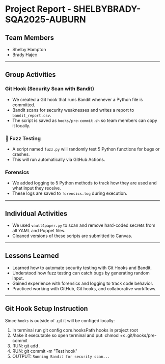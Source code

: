 # Project Report - SHELBYBRADY-SQA2025-AUBURN

## Team Members

- Shelby Hampton
- Brady Hajec

---

## Group Activities

### Git Hook (Security Scan with Bandit)

- We created a Git hook that runs Bandit whenever a Python file is committed.
- Bandit scans for security weaknesses and writes a report to `bandit_report.csv`.
- The script is saved as `hooks/pre-commit.sh` so team members can copy it locally.

### 🔹 Fuzz Testing

- A script named `fuzz.py` will randomly test 5 Python functions for bugs or crashes.
- This will run automatically via GitHub Actions.

### Forensics

- We added logging to 5 Python methods to track how they are used and what input they receive.
- These logs are saved to `forensics.log` during execution.

---

## Individual Activities

- We used `vault4paper.py` to scan and remove hard-coded secrets from all YAML and Puppet files.
- Cleaned versions of these scripts are submitted to Canvas.

---

## Lessons Learned

- Learned how to automate security testing with Git Hooks and Bandit.
- Understood how fuzz testing can catch bugs by generating random input.
- Gained experience with forensics and logging to track code behavior.
- Practiced working with GitHub, Git hooks, and collaborative workflows.

---

## Git Hook Setup Instruction

Since `hooks` is outside of .git it will be configed locally:

1. In terminal run git config core.hooksPath hooks in project root
2. Make it executable so open terminal and put:
   chmod +x .git/hooks/pre-commit
3. RUN: git add .
4. RUN: git commit -m "Test hook"
5. OUTPUT: `Running Bandit for security scan...`

